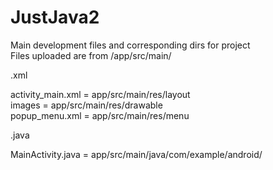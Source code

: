 # JustJava2  

Main development files and corresponding dirs for project  
Files uploaded are from /app/src/main/

.xml  

activity_main.xml = app/src/main/res/layout  
images = app/src/main/res/drawable  
popup_menu.xml = app/src/main/res/menu  

.java   

MainActivity.java = app/src/main/java/com/example/android/   


